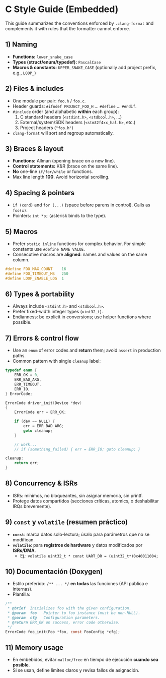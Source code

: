 # C Style Guide (Embedded)

This guide summarizes the conventions enforced by `.clang-format` and complements it with rules that the formatter cannot enforce.

## 1) Naming
- **Functions:** `lower_snake_case`
- **Types (struct/enum/typedef):** `PascalCase`
- **Macros & constants:** `UPPER_SNAKE_CASE` (optionally add project prefix, e.g., `LOOP_`)

## 2) Files & includes
- One module per pair: `foo.h` / `foo.c`.
- Header guards: `#ifndef PROJECT_FOO_H` … `#define` … `#endif`.
- `#include` order (and alphabetic **within** each group):
  1. C standard headers (`<stdint.h>`, `<stdbool.h>`, …)
  2. External/system/SDK headers (`<stm32f4xx_hal.h>`, etc.)
  3. Project headers (`"foo.h"`)
- `clang-format` will sort and regroup automatically.

## 3) Braces & layout
- **Functions:** Allman (opening brace on a new line).
- **Control statements:** K&R (brace on the same line).
- **No** one-line `if/for/while` or functions.
- Max line length **100**. Avoid horizontal scrolling.

## 4) Spacing & pointers
- `if (cond)` and `for (...)` (space before parens in control). Calls as `foo(x)`.
- Pointers: `int *p;` (asterisk binds to the type).

## 5) Macros
- Prefer `static inline` functions for complex behavior. For simple constants use `#define NAME VALUE`.
- Consecutive macros are **aligned**: names and values on the same column.

```c
#define FOO_MAX_COUNT    16
#define FOO_TIMEOUT_MS   250
#define LOOP_ENABLE_LOG  1
```

## 6) Types & portability
- Always include `<stdint.h>` and `<stdbool.h>`.
- Prefer fixed-width integer types (`uint32_t`).
- Endianness: be explicit in conversions; use helper functions where possible.

## 7) Errors & control flow
- Use an `enum` of error codes and **return** them; avoid `assert` in production paths.
- Common pattern with single `cleanup` label:

```c
typedef enum {
    ERR_OK = 0,
    ERR_BAD_ARG,
    ERR_TIMEOUT,
    ERR_IO,
} ErrorCode;

ErrorCode driver_init(Device *dev)
{
    ErrorCode err = ERR_OK;

    if (dev == NULL) {
        err = ERR_BAD_ARG;
        goto cleanup;
    }

    // work...
    // if (something_failed) { err = ERR_IO; goto cleanup; }

cleanup:
    return err;
}
```

## 8) Concurrency & ISRs
- ISRs: mínimos, no bloqueantes, sin asignar memoria, sin printf.
- Protege datos compartidos (secciones críticas, atomics, o deshabilitar IRQs brevemente).

## 9) `const` y `volatile` (resumen práctico)
- **`const`**: marca datos solo-lectura; úsalo para parámetros que no se modifican.
- **`volatile`**: para **registros de hardware** y datos modificados por **ISRs/DMA**.
  - Ej.: `volatile uint32_t * const UART_DR = (uint32_t*)0x40011004;`

## 10) Documentación (Doxygen)
- Estilo preferido: `/** ... */` **en todas** las funciones (API pública e internas).
- Plantilla:

```c
/**
 * @brief  Initializes foo with the given configuration.
 * @param  foo   Pointer to foo instance (must be non-NULL).
 * @param  cfg   Configuration parameters.
 * @return ERR_OK on success, error code otherwise.
 */
ErrorCode foo_init(Foo *foo, const FooConfig *cfg);
```

## 11) Memory usage
- En embebidos, evitar `malloc/free` en tiempo de ejecución **cuando sea posible**.
- Si se usan, define límites claros y revisa fallos de asignación.
